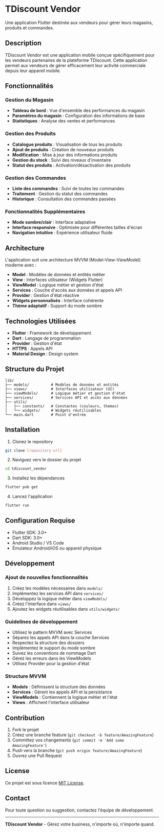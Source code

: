 # TDiscount Vendor

Une application Flutter destinée aux vendeurs pour gérer leurs magasins, produits et commandes.

## Description

TDiscount Vendor est une application mobile conçue spécifiquement pour les vendeurs partenaires de la plateforme TDiscount. Cette application permet aux vendeurs de gérer efficacement leur activité commerciale depuis leur appareil mobile.

## Fonctionnalités

### Gestion du Magasin
- **Tableau de bord** : Vue d'ensemble des performances du magasin
- **Paramètres du magasin** : Configuration des informations de base
- **Statistiques** : Analyse des ventes et performances

### Gestion des Produits
- **Catalogue produits** : Visualisation de tous les produits
- **Ajout de produits** : Création de nouveaux produits
- **Modification** : Mise à jour des informations produits
- **Gestion du stock** : Suivi des niveaux d'inventaire
- **Statut des produits** : Activation/désactivation des produits

### Gestion des Commandes
- **Liste des commandes** : Suivi de toutes les commandes
- **Traitement** : Gestion du statut des commandes
- **Historique** : Consultation des commandes passées

### Fonctionnalités Supplémentaires
- **Mode sombre/clair** : Interface adaptative
- **Interface responsive** : Optimisée pour différentes tailles d'écran
- **Navigation intuitive** : Expérience utilisateur fluide

## Architecture

L'application suit une architecture MVVM (Model-View-ViewModel) moderne avec :
- **Model** : Modèles de données et entités métier
- **View** : Interfaces utilisateur (Widgets Flutter)
- **ViewModel** : Logique métier et gestion d'état
- **Services** : Couche d'accès aux données et appels API
- **Provider** : Gestion d'état réactive
- **Widgets personnalisés** : Interface cohérente
- **Thème adaptatif** : Support du mode sombre

## Technologies Utilisées

- **Flutter** : Framework de développement
- **Dart** : Langage de programmation
- **Provider** : Gestion d'état
- **HTTPS** : Appels API
- **Material Design** : Design system

## Structure du Projet

```
lib/
├── models/          # Modèles de données et entités
├── views/           # Interfaces utilisateur (UI)
├── viewModels/      # Logique métier et gestion d'état
├── services/        # Services API et accès aux données
├── utils/
│   ├── constants/   # Constantes (couleurs, themes)
│   └── widgets/     # Widgets réutilisables
└── main.dart        # Point d'entrée
```

## Installation

1. Clonez le repository
```bash
git clone [repository-url]
```

2. Naviguez vers le dossier du projet
```bash
cd tdiscount_vendor
```

3. Installez les dépendances
```bash
flutter pub get
```

4. Lancez l'application
```bash
flutter run
```

## Configuration Requise

- Flutter SDK: 3.0+
- Dart SDK: 3.0+
- Android Studio / VS Code
- Émulateur Android/iOS ou appareil physique

## Développement

### Ajout de nouvelles fonctionnalités
1. Créez les modèles nécessaires dans `models/`
2. Implémentez les services API dans `services/`
3. Développez la logique métier dans `viewModels/`
4. Créez l'interface dans `views/`
5. Ajoutez les widgets réutilisables dans `utils/widgets/`

### Guidelines de développement
- Utilisez le pattern MVVM avec Services
- Séparez les appels API dans la couche Services
- Respectez la structure des dossiers
- Implémentez le support du mode sombre
- Suivez les conventions de nommage Dart
- Gérez les erreurs dans les ViewModels
- Utilisez Provider pour la gestion d'état

### Structure MVVM
- **Models** : Définissent la structure des données
- **Services** : Gèrent les appels API et la persistance
- **ViewModels** : Contiennent la logique métier et l'état
- **Views** : Affichent l'interface utilisateur

## Contribution

1. Fork le projet
2. Créez une branche feature (`git checkout -b feature/AmazingFeature`)
3. Committez vos changements (`git commit -m 'Add some AmazingFeature'`)
4. Push vers la branche (`git push origin feature/AmazingFeature`)
5. Ouvrez une Pull Request

## License

Ce projet est sous licence [MIT License](LICENSE).

## Contact

Pour toute question ou suggestion, contactez l'équipe de développement.

---

**TDiscount Vendor** - Gérez votre business, n'importe où, n'importe quand.
